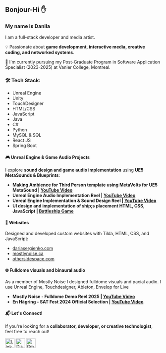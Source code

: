 ## Bonjour-Hi ✋
### My name is Danila

I am a full-stack developer and media artist.

💡 Passionate about **game development, interactive media, creative coding, and networked systems**.

🌱 I'm currently pursuing my Post-Graduate Program in Software Application Specialist (2023-2025) at Vanier College, Montreal.  

### 🛠 Tech Stack:
- Unreal Engine
- Unity
- TouchDesigner
- HTML/CSS
- JavaScript
- Java
- C#
- Python
- MySQL & SQL
- React JS
- Spring Boot


#### 🎮 Unreal Engine & Game Audio Projects  
I explore **sound design and game audio implementation** using **UE5 MetaSounds & Blueprints**:
- **Making Ambience for Third Person template using MetaVolts for UE5 MetaSound | [YouTube Video](https://youtu.be/WhkGi9J96Sw)**
- **Unreal Engine Audio Implementation Reel | [YouTube Video](https://youtu.be/2EYPm18TH0c)**
- **Unreal Engine Implementation & Sound Design Reel | [YouTube Video](https://youtu.be/9PW0BtJQhCM)**
- **UI design and implementation of ship;s placement HTML, CSS, JavaScript | [Battleship Game](https://github.com/Unnerror/battleship-game-ui)**

<!--
#### 🎛️ TouchDesigner Projects  
I work with **real-time visuals and interactive installations**:  
- **🔵 Domemaster conversion** (from equirectangular images/videos)  
- **🟠 Custom Akai APC Layout** (MIDI control using Python)  
-->

#### 🎨 Websites
Designed and developed custom websites with Tilda, HTML, CSS, and JavaScript:
- [dariasergienko.com](https://dariasergienko.com)
- [mostlynoise.ca](https://mostlynoise.ca)
- [othersidespace.com](https://othersidespace.com/en/home)


#### 🌐 Fulldome visuals and binaural audio
As a member of Mostly Noise I designed fulldome visuals and pacial audio. I use Unreal Engine, Touchdesigner, Ableton, Envelop for Live
- **Mostly Noise - Fulldome Demo Reel 2025 | [YouTube Video](https://youtu.be/zcD4zyIVrxY)**
- **En Hägring - SAT Fest 2024 Official Selection | [YouTube Video](https://youtu.be/W8j7_VHCobM)**


<!--  
#### 🏡 Smart Home Automation  
Currently **integrating smart home automation** for a **yoga studio (2 floors) & a café**, using:  
- **📡 Network setup** with distinct zones and custom router configurations  
- **🤖 Home Assistant** (running on Raspberry Pi servers)  
- **💡 Zigbee & Matter Devices** (Thermostats, sensors, controllers)  
- **🔌 Custom LED lighting rack** (200m LED strips, power supply units, Zigbee controllers)  
- **🖥️ JavaScript UI Interfaces** for Home Assistant dashboards  
-->

#### 📬 Let's Connect!  
If you're looking for a **collaborator, developer, or creative technologist**, feel free to reach out!


<a href="https://www.linkedin.com/in/danila-sergienko/">
  <img src="https://raw.githubusercontent.com/danielcranney/readme-generator/main/public/icons/socials/linkedin.svg" 
    width="30" height="30" alt="Linkedin" /></a>
    
<a href="https://discord.com/channels/unnerror">
  <img src="https://cdn.prod.website-files.com/6257adef93867e50d84d30e2/636e0a69f118df70ad7828d4_icon_clyde_blurple_RGB.svg" 
       width="30" height="30" alt="Discord" /></a>
       
<a href="mailto:danilasergienko@gmail.com">
  <img src="https://lh3.googleusercontent.com/0rpHlrX8IG77awQMuUZpQ0zGWT7HRYtpncsuRnFo6V3c8Lh2hPjXnEuhDDd-OsLz1vua4ld2rlUYFAaBYk-rZCODmi2eJlwUEVsZgg" 
       width="30" height="30" alt="Gmail" /></a>



